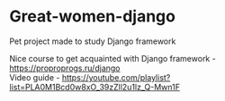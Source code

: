 # Great-women-django
Pet project made to study Django framework

Nice course to get acquainted with Django framework - https://proproprogs.ru/django
<br>Video guide - https://youtube.com/playlist?list=PLA0M1Bcd0w8xO_39zZll2u1lz_Q-Mwn1F
